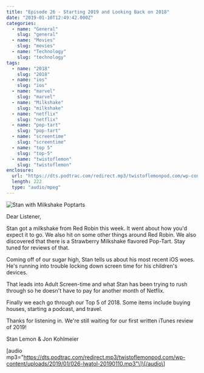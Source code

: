 ```yaml
---
title: "Episode 26 - Starting 2019 and Looking Back on 2018"
date: "2019-01-10T12:49:42.000Z"
categories:
  - name: "General"
    slug: "general"
  - name: "Movies"
    slug: "movies"
  - name: "Technology"
    slug: "technology"
tags:
  - name: "2018"
    slug: "2018"
  - name: "ios"
    slug: "ios"
  - name: "marvel"
    slug: "marvel"
  - name: "Milkshake"
    slug: "milkshake"
  - name: "netflix"
    slug: "netflix"
  - name: "pop-tart"
    slug: "pop-tart"
  - name: "screentime"
    slug: "screentime"
  - name: "top 5"
    slug: "top-5"
  - name: "twistoflemon"
    slug: "twistoflemon"
enclosure:
  url: "https://dts.podtrac.com/redirect.mp3/twistoflemonpod.com/wp-content/uploads/2019/01/026-lwatol-20190110.mp3"
  length: 222
  type: "audio/mpeg"
---
```


![Stan with Milkshake Poptarts](https://twistoflemonpod.com/wp-content/uploads/2019/01/stan-milkshake-poptarts-copy-768x1024.jpg)

Dear Listener,

Stan got a milkshake from Red Robin this week. It went about how you'd expect it to go. We also hit on some other things around Red Robin. We also discovered that there is a Strawberry Milkshake flavored Pop-Tart. Stay tuned for reviews of that.

Coming off of our sugar high, Stan tells us about his most recent iOS woes. He's running into trouble locking down screen time for his children's devices.

That leads into Adult Screen-time and what Stan has been trying to rush through so he doesn't have to pay for another month of Netflix.

Finally we each go through our Top 5 of 2018. Some items include buying houses, starting a podcast, and travel.

Thanks for listening in. We're still waiting for our first written iTunes review of 2019!

Stan Lemon & Jon Kohlmeier

\[audio mp3="https://dts.podtrac.com/redirect.mp3/twistoflemonpod.com/wp-content/uploads/2019/01/026-lwatol-20190110.mp3"\]\[/audio\]
